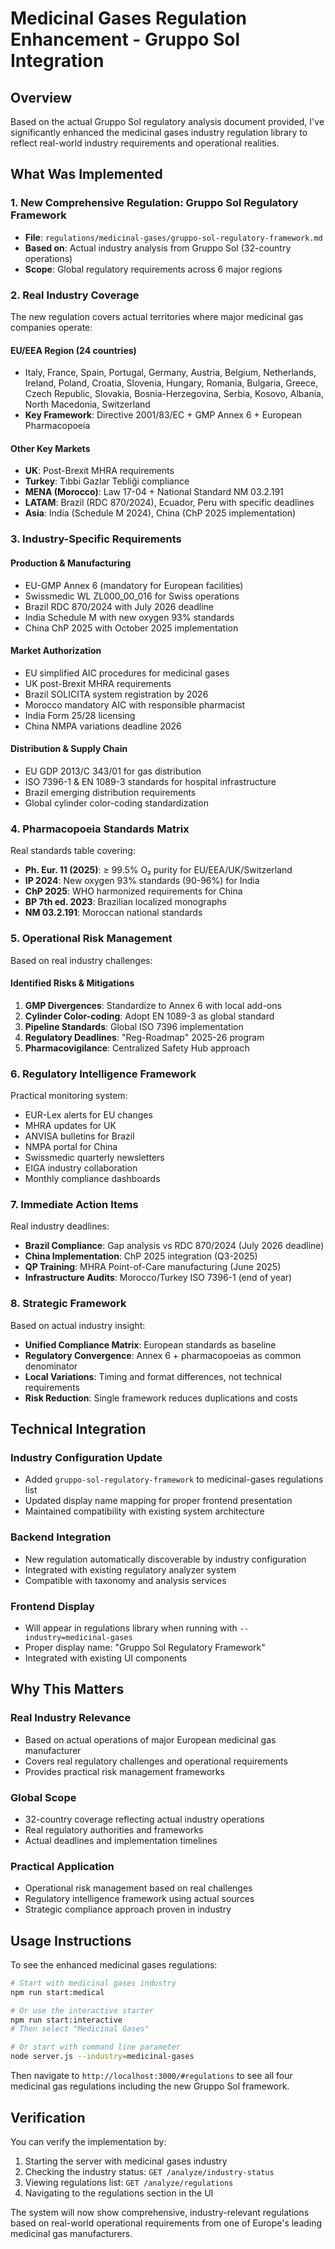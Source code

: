 # Medicinal Gases Regulation Enhancement - Gruppo Sol Integration

## Overview
Based on the actual Gruppo Sol regulatory analysis document provided, I've significantly enhanced the medicinal gases industry regulation library to reflect real-world industry requirements and operational realities.

## What Was Implemented

### 1. New Comprehensive Regulation: Gruppo Sol Regulatory Framework
- **File**: `regulations/medicinal-gases/gruppo-sol-regulatory-framework.md`
- **Based on**: Actual industry analysis from Gruppo Sol (32-country operations)
- **Scope**: Global regulatory requirements across 6 major regions

### 2. Real Industry Coverage
The new regulation covers actual territories where major medicinal gas companies operate:

#### EU/EEA Region (24 countries)
- Italy, France, Spain, Portugal, Germany, Austria, Belgium, Netherlands, Ireland, Poland, Croatia, Slovenia, Hungary, Romania, Bulgaria, Greece, Czech Republic, Slovakia, Bosnia-Herzegovina, Serbia, Kosovo, Albania, North Macedonia, Switzerland
- **Key Framework**: Directive 2001/83/EC + GMP Annex 6 + European Pharmacopoeia

#### Other Key Markets
- **UK**: Post-Brexit MHRA requirements
- **Turkey**: Tıbbi Gazlar Tebliği compliance
- **MENA (Morocco)**: Law 17-04 + National Standard NM 03.2.191
- **LATAM**: Brazil (RDC 870/2024), Ecuador, Peru with specific deadlines
- **Asia**: India (Schedule M 2024), China (ChP 2025 implementation)

### 3. Industry-Specific Requirements

#### Production & Manufacturing
- EU-GMP Annex 6 (mandatory for European facilities)
- Swissmedic WL ZL000_00_016 for Swiss operations
- Brazil RDC 870/2024 with July 2026 deadline
- India Schedule M with new oxygen 93% standards
- China ChP 2025 with October 2025 implementation

#### Market Authorization
- EU simplified AIC procedures for medicinal gases
- UK post-Brexit MHRA requirements
- Brazil SOLICITA system registration by 2026
- Morocco mandatory AIC with responsible pharmacist
- India Form 25/28 licensing
- China NMPA variations deadline 2026

#### Distribution & Supply Chain
- EU GDP 2013/C 343/01 for gas distribution
- ISO 7396-1 & EN 1089-3 standards for hospital infrastructure
- Brazil emerging distribution requirements
- Global cylinder color-coding standardization

### 4. Pharmacopoeia Standards Matrix
Real standards table covering:
- **Ph. Eur. 11 (2025)**: ≥ 99.5% O₂ purity for EU/EEA/UK/Switzerland
- **IP 2024**: New oxygen 93% standards (90-96%) for India
- **ChP 2025**: WHO harmonized requirements for China
- **BP 7th ed. 2023**: Brazilian localized monographs
- **NM 03.2.191**: Moroccan national standards

### 5. Operational Risk Management
Based on real industry challenges:

#### Identified Risks & Mitigations
1. **GMP Divergences**: Standardize to Annex 6 with local add-ons
2. **Cylinder Color-coding**: Adopt EN 1089-3 as global standard
3. **Pipeline Standards**: Global ISO 7396 implementation
4. **Regulatory Deadlines**: "Reg-Roadmap" 2025-26 program
5. **Pharmacovigilance**: Centralized Safety Hub approach

### 6. Regulatory Intelligence Framework
Practical monitoring system:
- EUR-Lex alerts for EU changes
- MHRA updates for UK
- ANVISA bulletins for Brazil
- NMPA portal for China
- Swissmedic quarterly newsletters
- EIGA industry collaboration
- Monthly compliance dashboards

### 7. Immediate Action Items
Real industry deadlines:
- **Brazil Compliance**: Gap analysis vs RDC 870/2024 (July 2026 deadline)
- **China Implementation**: ChP 2025 integration (Q3-2025)
- **QP Training**: MHRA Point-of-Care manufacturing (June 2025)
- **Infrastructure Audits**: Morocco/Turkey ISO 7396-1 (end of year)

### 8. Strategic Framework
Based on actual industry insight:
- **Unified Compliance Matrix**: European standards as baseline
- **Regulatory Convergence**: Annex 6 + pharmacopoeias as common denominator
- **Local Variations**: Timing and format differences, not technical requirements
- **Risk Reduction**: Single framework reduces duplications and costs

## Technical Integration

### Industry Configuration Update
- Added `gruppo-sol-regulatory-framework` to medicinal-gases regulations list
- Updated display name mapping for proper frontend presentation
- Maintained compatibility with existing system architecture

### Backend Integration
- New regulation automatically discoverable by industry configuration
- Integrated with existing regulatory analyzer system
- Compatible with taxonomy and analysis services

### Frontend Display
- Will appear in regulations library when running with `--industry=medicinal-gases`
- Proper display name: "Gruppo Sol Regulatory Framework"
- Integrated with existing UI components

## Why This Matters

### Real Industry Relevance
- Based on actual operations of major European medicinal gas manufacturer
- Covers real regulatory challenges and operational requirements
- Provides practical risk management frameworks

### Global Scope
- 32-country coverage reflecting actual industry operations
- Real regulatory authorities and frameworks
- Actual deadlines and implementation timelines

### Practical Application
- Operational risk management based on real challenges
- Regulatory intelligence framework using actual sources
- Strategic compliance approach proven in industry

## Usage Instructions

To see the enhanced medicinal gases regulations:

```bash
# Start with medicinal gases industry
npm run start:medical

# Or use the interactive starter
npm run start:interactive
# Then select "Medicinal Gases"

# Or start with command line parameter
node server.js --industry=medicinal-gases
```

Then navigate to `http://localhost:3000/#regulations` to see all four medicinal gas regulations including the new Gruppo Sol framework.

## Verification

You can verify the implementation by:
1. Starting the server with medicinal gases industry
2. Checking the industry status: `GET /analyze/industry-status`
3. Viewing regulations list: `GET /analyze/regulations`
4. Navigating to the regulations section in the UI

The system will now show comprehensive, industry-relevant regulations based on real-world operational requirements from one of Europe's leading medicinal gas manufacturers.